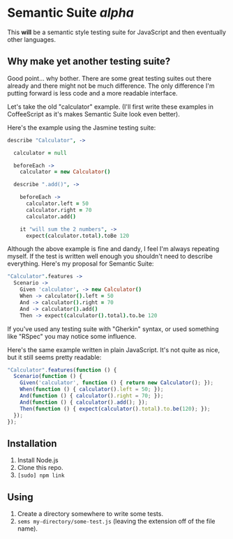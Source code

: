 Semantic Suite *alpha*
======================

This **will** be a semantic style testing suite for JavaScript and then
eventually other languages.

Why make yet another testing suite?
-----------------------------------

Good point... why bother. There are some great testing suites out there already
and there might not be much difference. The only difference I'm putting forward
is less code and a more readable interface.

Let's take the old "calculator" example. (I'll first write these examples in
CoffeeScript as it's makes Semantic Suite look even better).

Here's the example using the Jasmine testing suite:

```coffee
describe "Calculator", ->

  calculator = null

  beforeEach ->
    calculator = new Calculator()

  describe ".add()", ->

    beforeEach ->
      calculator.left = 50
      calculator.right = 70
      calculator.add()

    it "will sum the 2 numbers", ->
      expect(calculator.total).toBe 120
```

Although the above example is fine and dandy, I feel I'm always repeating
myself. If the test is written well enough you shouldn't need to describe 
everything. Here's my proposal for Semantic Suite:

```coffee
"Calculator".features ->
  Scenario ->
    Given 'calculator', -> new Calculator()
    When -> calculator().left = 50
    And -> calculator().right = 70
    And -> calculator().add()
    Then -> expect(calculator().total).to.be 120
```

If you've used any testing suite with "Gherkin" syntax, or used something like
"RSpec" you may notice some influence.

Here's the same example written in plain JavaScript. It's not quite as nice,
but it still seems pretty readable:

```javascript
"Calculator".features(function () {
  Scenario(function () {
    Given('calculator', function () { return new Calculator(); });
    When(function () { calculator().left = 50; });
    And(function () { calculator().right = 70; });
    And(function () { calculator().add(); });
    Then(function () { expect(calculator().total).to.be(120); });
  });
});
```

Installation
------------

1. Install Node.js
2. Clone this repo.
3. `[sudo] npm link`

Using
-----

1. Create a directory somewhere to write some tests.
2. `sems my-directory/some-test.js` (leaving the extension off of the file name).

